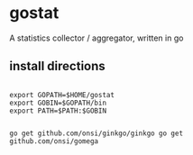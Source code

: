 gostat
======

A statistics collector / aggregator, written in go

<h2>install directions</h2>
<pre><code>
export GOPATH=$HOME/gostat
export GOBIN=$GOPATH/bin
export PATH=$PATH:$GOBIN

go get github.com/onsi/ginkgo/ginkgo
go get github.com/onsi/gomega

</code></pre>
